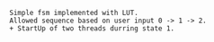 	Simple fsm implemented with LUT.
	Allowed sequence based on user input 0 -> 1 -> 2.
	+ StartUp of two threads durring state 1.
